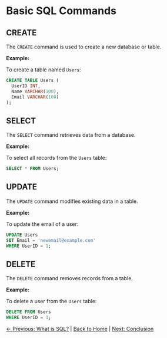 # Basic SQL Commands

## CREATE

The `CREATE` command is used to create a new database or table.

**Example:**

To create a table named `Users`:

```sql
CREATE TABLE Users (
  UserID INT,
  Name VARCHAR(100),
  Email VARCHAR(100)
);
```
## SELECT

The `SELECT` command retrieves data from a database.

**Example:**

To select all records from the `Users` table:

```sql
SELECT * FROM Users;
```
## UPDATE

The `UPDATE` command modifies existing data in a table.

**Example:**

To update the email of a user:

```sql
UPDATE Users
SET Email = 'newemail@example.com'
WHERE UserID = 1;
```

## DELETE

The `DELETE` command removes records from a table.

**Example:**

To delete a user from the `Users` table:


```sql
DELETE FROM Users
WHERE UserID = 1;
```

[← Previous: What is SQL?](what-is-sql.md) | [Back to Home](README.md) | [Next: Conclusion](conclusion.md)
